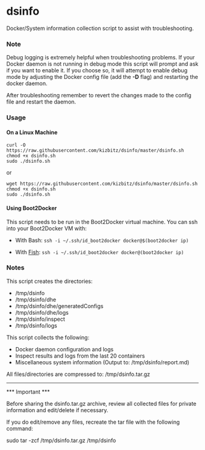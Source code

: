 # dsinfo
Docker/System information collection script to assist with troubleshooting.

### Note

Debug logging is extremely helpful when troubleshooting problems. If your Docker daemon is not running in debug mode this script will prompt and ask if you want to enable it. If you choose so, it will attempt to enable debug mode by adjusting the Docker config file (add the **-D** flag) and restarting the docker daemon.

After troubleshooting remember to revert the changes made to the config file and restart the daemon.

### Usage

#### On a Linux Machine
```
curl -O https://raw.githubusercontent.com/kizbitz/dsinfo/master/dsinfo.sh
chmod +x dsinfo.sh
sudo ./dsinfo.sh
```

or

```
wget https://raw.githubusercontent.com/kizbitz/dsinfo/master/dsinfo.sh
chmod +x dsinfo.sh
sudo ./dsinfo.sh
```

#### Using Boot2Docker

This script needs to be run in the Boot2Docker virtual machine. You can ssh into your Boot2Docker VM with:

- With Bash: `ssh -i ~/.ssh/id_boot2docker docker@$(boot2docker ip)`

- With [Fish](http://fishshell.com/): `ssh -i ~/.ssh/id_boot2docker docker@(boot2docker ip)`

### Notes

This script creates the directories:
  - /tmp/dsinfo
  - /tmp/dsinfo/dhe
  - /tmp/dsinfo/dhe/generatedConfigs
  - /tmp/dsinfo/dhe/logs
  - /tmp/dsinfo/inspect
  - /tmp/dsinfo/logs

This script collects the following:
  - Docker daemon configuration and logs
  - Inspect results and logs from the last 20 containers
  - Miscellaneous system information (Output to: /tmp/dsinfo/report.md)

All files/directories are compressed to: /tmp/dsinfo.tar.gz

---------------------------------------------------------------------------------

*** Important ***

Before sharing the dsinfo.tar.gz archive, review all collected files for
private information and edit/delete if necessary.

If you do edit/remove any files, recreate the tar file with the following command:

  sudo tar -zcf /tmp/dsinfo.tar.gz /tmp/dsinfo
